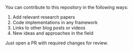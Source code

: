 You can contribute to this repository in the following ways:

1. Add relevant research papers
2. Code implementations in any framework
3. Links to other blog posts or videos
4. New ideas and approaches in the field

Just open a PR with required changes for review.
